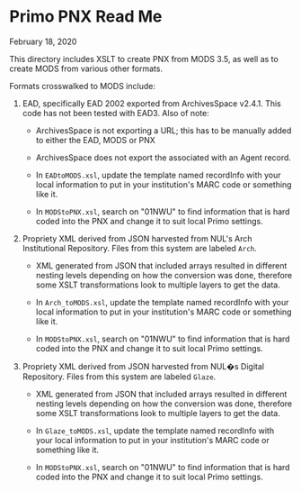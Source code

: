 # Primo PNX Read Me
February 18, 2020


This directory includes XSLT to create PNX from MODS 3.5, as well as to create MODS from various other formats.

Formats crosswalked to MODS include:

1. EAD, specifically EAD 2002 exported from ArchivesSpace v2.4.1. This code has not been tested with EAD3. Also of note:

   - ArchivesSpace is not exporting a URL; this has to be manually added to either the EAD, MODS or PNX

   - ArchivesSpace does not export the <bioghist> associated with an Agent record.

   - In `EADtoMODS.xsl`, update the template named recordInfo with your local information to put in your institution's MARC code or something like it.

   - In `MODStoPNX.xsl`, search on "01NWU" to find information that is hard coded into the PNX and change it to suit local Primo settings.

2. Propriety XML derived from JSON harvested from NUL's Arch Institutional Repository. Files from this system are labeled `Arch`.

   - XML generated from JSON that included arrays resulted in different nesting levels depending on how the conversion was done, therefore some XSLT transformations look to multiple layers to get the data.

   - In `Arch_toMODS.xsl`, update the template named recordInfo with your local information to put in your institution's MARC code or something like it.

   - In `MODStoPNX.xsl`, search on "01NWU" to find information that is hard coded into the PNX and change it to suit local Primo settings.


3. Propriety XML derived from JSON harvested from NUL�s Digital Repository. Files from this system are labeled `Glaze`.

   - XML generated from JSON that included arrays resulted in different nesting levels depending on how the conversion was done, therefore some XSLT transformations look to multiple layers to get the data.

   - In `Glaze_toMODS.xsl`, update the template named recordInfo with your local information to put in your institution's MARC code or something like it.

   - In `MODStoPNX.xsl`, search on "01NWU" to find information that is hard coded into the PNX and change it to suit local Primo settings.
